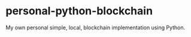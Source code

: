 # personal-python-blockchain
My own personal simple, local, blockchain implementation using Python.
